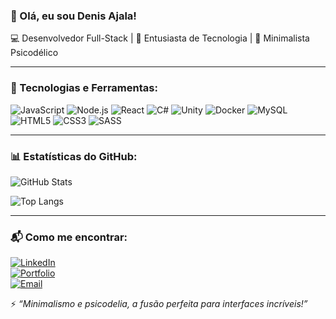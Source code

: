 ### 👋 Olá, eu sou Denis Ajala! 

💻 Desenvolvedor Full-Stack | 🚀 Entusiasta de Tecnologia | 🎨 Minimalista Psicodélico  

---

### 🔧 Tecnologias e Ferramentas:
![JavaScript](https://img.shields.io/badge/-JavaScript-F7DF1E?style=flat&logo=javascript&logoColor=black)
![Node.js](https://img.shields.io/badge/-Node.js-339933?style=flat&logo=node.js&logoColor=white)
![React](https://img.shields.io/badge/-React-61DAFB?style=flat&logo=react&logoColor=black)
![C#](https://img.shields.io/badge/-C%23-239120?style=flat&logo=csharp&logoColor=white)
![Unity](https://img.shields.io/badge/-Unity-000000?style=flat&logo=unity&logoColor=white)
![Docker](https://img.shields.io/badge/-Docker-2496ED?style=flat&logo=docker&logoColor=white)
![MySQL](https://img.shields.io/badge/-MySQL-4479A1?style=flat&logo=mysql&logoColor=white)
![HTML5](https://img.shields.io/badge/-HTML5-E34F26?style=flat&logo=html5&logoColor=white)
![CSS3](https://img.shields.io/badge/-CSS3-1572B6?style=flat&logo=css3)
![SASS](https://img.shields.io/badge/-SASS-CC6699?style=flat&logo=sass&logoColor=white)

---

### 📊 Estatísticas do GitHub:
![GitHub Stats](https://github-readme-stats.vercel.app/api?username=DNS239&show_icons=true&theme=cobalt)

![Top Langs](https://github-readme-stats.vercel.app/api/top-langs/?username=DNS239&layout=compact&langs_count=8&theme=cobalt)

---

### 📬 Como me encontrar:
[![LinkedIn](https://img.shields.io/badge/-LinkedIn-0077B5?style=flat&logo=linkedin&logoColor=white)](https://www.linkedin.com/in/seu-perfil/)  
[![Portfolio](https://img.shields.io/badge/-Portfólio-000000?style=flat&logo=vercel&logoColor=white)](https://seu-portfolio.com)  
[![Email](https://img.shields.io/badge/-Email-D14836?style=flat&logo=gmail&logoColor=white)](mailto:seuemail@email.com)  

⚡ *“Minimalismo e psicodelia, a fusão perfeita para interfaces incríveis!”*  

